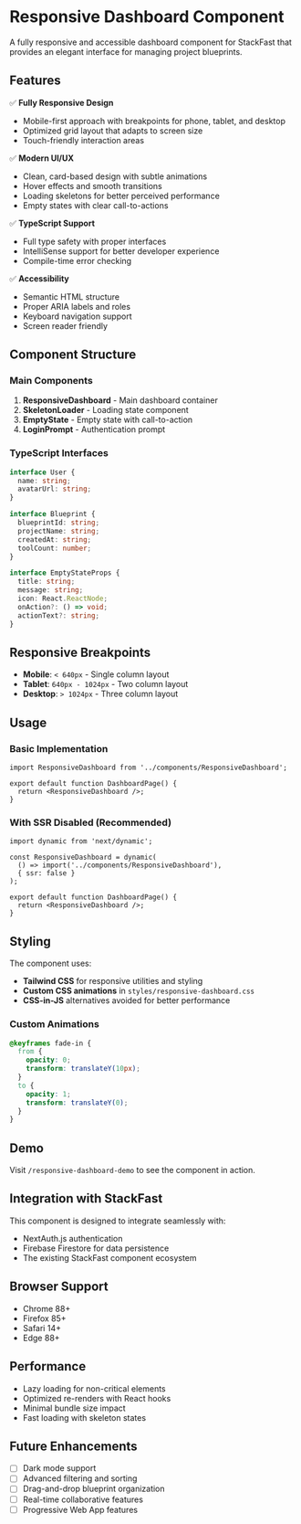 # Responsive Dashboard Component

A fully responsive and accessible dashboard component for StackFast that provides an elegant interface for managing project blueprints.

## Features

✅ **Fully Responsive Design**
- Mobile-first approach with breakpoints for phone, tablet, and desktop
- Optimized grid layout that adapts to screen size
- Touch-friendly interaction areas

✅ **Modern UI/UX**
- Clean, card-based design with subtle animations
- Hover effects and smooth transitions
- Loading skeletons for better perceived performance
- Empty states with clear call-to-actions

✅ **TypeScript Support**
- Full type safety with proper interfaces
- IntelliSense support for better developer experience
- Compile-time error checking

✅ **Accessibility**
- Semantic HTML structure
- Proper ARIA labels and roles
- Keyboard navigation support
- Screen reader friendly

## Component Structure

### Main Components

1. **ResponsiveDashboard** - Main dashboard container
2. **SkeletonLoader** - Loading state component
3. **EmptyState** - Empty state with call-to-action
4. **LoginPrompt** - Authentication prompt

### TypeScript Interfaces

```typescript
interface User {
  name: string;
  avatarUrl: string;
}

interface Blueprint {
  blueprintId: string;
  projectName: string;
  createdAt: string;
  toolCount: number;
}

interface EmptyStateProps {
  title: string;
  message: string;
  icon: React.ReactNode;
  onAction?: () => void;
  actionText?: string;
}
```

## Responsive Breakpoints

- **Mobile**: `< 640px` - Single column layout
- **Tablet**: `640px - 1024px` - Two column layout
- **Desktop**: `> 1024px` - Three column layout

## Usage

### Basic Implementation

```tsx
import ResponsiveDashboard from '../components/ResponsiveDashboard';

export default function DashboardPage() {
  return <ResponsiveDashboard />;
}
```

### With SSR Disabled (Recommended)

```tsx
import dynamic from 'next/dynamic';

const ResponsiveDashboard = dynamic(
  () => import('../components/ResponsiveDashboard'),
  { ssr: false }
);

export default function DashboardPage() {
  return <ResponsiveDashboard />;
}
```

## Styling

The component uses:
- **Tailwind CSS** for responsive utilities and styling
- **Custom CSS animations** in `styles/responsive-dashboard.css`
- **CSS-in-JS** alternatives avoided for better performance

### Custom Animations

```css
@keyframes fade-in {
  from {
    opacity: 0;
    transform: translateY(10px);
  }
  to {
    opacity: 1;
    transform: translateY(0);
  }
}
```

## Demo

Visit `/responsive-dashboard-demo` to see the component in action.

## Integration with StackFast

This component is designed to integrate seamlessly with:
- NextAuth.js authentication
- Firebase Firestore for data persistence
- The existing StackFast component ecosystem

## Browser Support

- Chrome 88+
- Firefox 85+
- Safari 14+
- Edge 88+

## Performance

- Lazy loading for non-critical elements
- Optimized re-renders with React hooks
- Minimal bundle size impact
- Fast loading with skeleton states

## Future Enhancements

- [ ] Dark mode support
- [ ] Advanced filtering and sorting
- [ ] Drag-and-drop blueprint organization
- [ ] Real-time collaborative features
- [ ] Progressive Web App features
